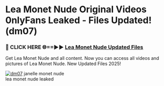 # Lea Monet Nude Original Videos 0nlyFans Leaked - Files Updated! (dm07)

<h3>🔴 CLICK HERE 🌐==►► <a href="https://tinyurl.com/yc6ubb5a" rel="nofollow">Lea Monet Nude Updated Files</a></h3>

Get Lea Monet Nude and all content. Now you can access all videos and pictures of Lea Monet Nude. New Updated Files 2025!

[![dm07](https://i.imgur.com/7eu0CRL.gif)](https://tinyurl.com/yc6ubb5a)
janelle monet nude<br>
lea monet nude leaked